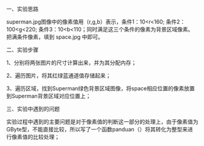一、实验思路

superman.jpg图像中的像素值用（r,g,b）表示，条件1：10<r<160; 条件2：100<g<220; 条件3：10<b<110；同时满足这三个条件的像素为背景区域像素。把满条件像素，填到 space.jpg 中即可。

二、实验步骤

1、分别将两张图片的尺寸计算出来，并为其分配内存；

2、遍历图片，将其红绿蓝通道值存储起来；

3、遍历区域，找到Superman绿色背景区域图像，将space相应位置的像素放置到Superman背景区域对应位置上；

三、实验中遇到的问题

实验过程中遇到的主要问题是对于像素值的判断这一部分的处理上，由于像素值为GByte型，不能直接比较，所以写了一个函数panduan（）将其转化为整型来进行像素值的比较处理；

